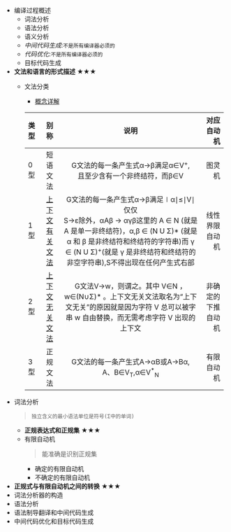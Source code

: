 + 编译过程概述
  + 词法分析
  + 语法分析
  + 语义分析
  + _中间代码生成_:`不是所有编译器必须的`
  + _代码优化_:`不是所有编译器必须的`
  + 目标代码生成
+ **文法和语言的形式描述** ★★★
    + 文法分类
      + [概念详解](https://wenku.baidu.com/view/d80eada5d4bbfd0a79563c1ec5da50e2534dd17f.html)
      
      |类型|别称|说明|对应自动机|
      |:----|:----:|:----:|----:|
      |0型|短语文法|G文法的每一条产生式α→β满足α∈V<sup>+</sup>,</br>且至少含有一个非终结符，而β∈V|图灵机|
      |1型|[上下文有关文法](https://baike.baidu.com/item/%E4%B8%8A%E4%B8%8B%E6%96%87%E6%9C%89%E5%85%B3%E6%96%87%E6%B3%95)|G文法的每一条产生式α→β满足∣α∣≤∣V∣仅仅</br>S→ε除外，αAβ → αγβ这里的 A ∈ N (就是 A 是单一非终结符)，α,β ∈ (N U Σ)* (就是 α 和 β 是非终结符和终结符的字符串)而 γ ∈ (N U Σ)<sup>+</sup>(就是 γ 是非终结符和终结符的非空字符串),S不得出现在任何产生式右部|线性界限自动机|
      |2型|[上下文无关文法](https://baike.baidu.com/item/%E4%B8%8A%E4%B8%8B%E6%96%87%E6%97%A0%E5%85%B3%E6%96%87%E6%B3%95/2001908)|G文法V->w，则谓之。其中 V∈N ，w∈(N∪Σ)* 。上下文无关文法取名为“上下文无关”的原因就是因为字符 V 总可以被字串 w 自由替换，而无需考虑字符 V 出现的上下文|非确定的下推自动机|
      |3型|正规文法|G文法的每一条产生式A→αB或A→Bα,</br>A、B∈V<sub>T</sub>,α∈V<sup>*</sup><sub>N<sub>|有限自动机|
+ 词法分析
    > `独立含义的最小语法单位是符号(Σ中的单词)`
    + **正规表达式和正规集** ★★★
    + 有限自动机
      > 能准确是识别正规集
      + 确定的有限自动机
      + 不确定的有限自动机
+ **正规式与有限自动机之间的转换** ★★★
+ 词法分析器的构造
+ 语法分析
+ 语法制导翻译和中间代码生成
+ 中间代码优化和目标代码生成
